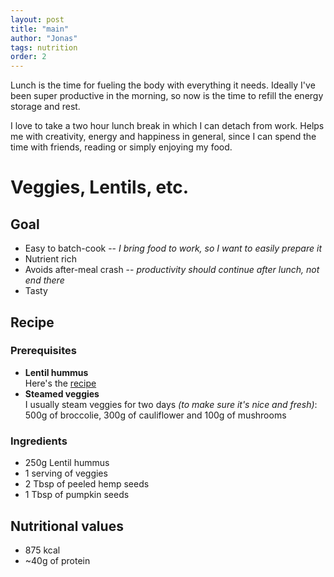 ```yaml
---
layout: post
title: "main"
author: "Jonas"
tags: nutrition
order: 2
---
```


Lunch is the time for fueling the body with everything it needs. Ideally I've been super productive in the morning, so now is the time to refill the energy storage and rest. 

I love to take a two hour lunch break in which I can detach from work. Helps me with creativity, energy and happiness in general, since I can spend the time with friends, reading or simply enjoying my food.


# Veggies, Lentils, etc.

## Goal
- Easy to batch-cook -- *I bring food to work, so I want to easily prepare it*
- Nutrient rich
- Avoids after-meal crash -- *productivity should continue after lunch, not end there*
- Tasty

## Recipe

### Prerequisites

- **Lentil hummus**  
Here's the [recipe](/hidden_posts/2023-12-13-LentilHummus.html)
- **Steamed veggies**  
I usually steam veggies for two days *(to make sure it's nice and fresh)*:  
500g of broccolie, 300g of cauliflower and 100g of mushrooms

### Ingredients
- 250g Lentil hummus 
- 1 serving of veggies
- 2 Tbsp of peeled hemp seeds
- 1 Tbsp of pumpkin seeds

## Nutritional values

- 875 kcal
- ~40g of protein



